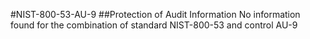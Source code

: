 #NIST-800-53-AU-9
##Protection of Audit Information
No information found for the combination of standard NIST-800-53 and control AU-9
